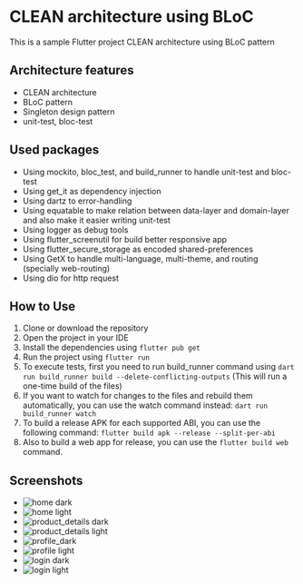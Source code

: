 # CLEAN architecture using BLoC

This is a sample Flutter project CLEAN architecture using BLoC pattern

## Architecture features

* CLEAN architecture
* BLoC pattern
* Singleton design pattern
* unit-test, bloc-test

## Used packages

* Using mockito, bloc_test, and build_runner to handle unit-test and bloc-test
* Using get_it as dependency injection
* Using dartz to error-handling
* Using equatable to make relation between data-layer and domain-layer and also make it easier
  writing unit-test
* Using logger as debug tools
* Using flutter_screenutil for build better responsive app
* Using flutter_secure_storage as encoded shared-preferences
* Using GetX to handle multi-language, multi-theme, and routing (specially web-routing)
* Using dio for http request

## How to Use

1. Clone or download the repository
2. Open the project in your IDE
3. Install the dependencies using `flutter pub get`
4. Run the project using `flutter run`
5. To execute tests, first you need to run build_runner command
   using `dart run build_runner build --delete-conflicting-outputs` (This will run a
   one-time build of the files)
6. If you want to watch for changes to the files and rebuild them automatically, you can use the
   watch command instead: `dart run build_runner watch`
7. To build a release APK for each supported ABI, you can use the following
   command: `flutter build apk --release --split-per-abi`
8. Also to build a web app for release, you can use the `flutter build web` command.

## Screenshots

* ![home dark](https://github.com/Mohammad-Khorram/Flutter_CLEAN_architecture_using_BLoC/tree/main/screenshots/home_dark.png)
* ![home light](https://github.com/Mohammad-Khorram/Flutter_CLEAN_architecture_using_BLoC/tree/main/screenshots/home_light.png)
* ![product_details dark](https://github.com/Mohammad-Khorram/Flutter_CLEAN_architecture_using_BLoC/tree/main/screenshots/product_details_dark.png)
* ![product_details light](https://github.com/Mohammad-Khorram/Flutter_CLEAN_architecture_using_BLoC/tree/main/screenshots/product_details_light.png)
* ![profile_dark](https://github.com/Mohammad-Khorram/Flutter_CLEAN_architecture_using_BLoC/tree/main/screenshots/profile_dark.png)
* ![profile light](https://github.com/Mohammad-Khorram/Flutter_CLEAN_architecture_using_BLoC/tree/main/screenshots/profile_light.png)
* ![login dark](https://github.com/Mohammad-Khorram/Flutter_CLEAN_architecture_using_BLoC/tree/main/screenshots/login_dark.png)
* ![login light](https://github.com/Mohammad-Khorram/Flutter_CLEAN_architecture_using_BLoC/tree/main/screenshots/login_light.png)
